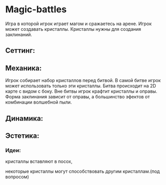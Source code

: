 Magic-battles
=============
Игра в которой игрок играет магом и сражаетесь на арене. Игрок может создавать кристаллы. Кристаллы нужны для создания заклинаний.
## Сеттинг:
## Механика:
Игрок собирает набор кристаллов перед битвой. В самой битве игрок может использовать только эти кристаллы. Битва происходит на 2D карте с видом с боку. Вне битвы игрок крафтит кристаллы и оправы. Форма заклинания зависит от оправы, а большинство эфектов от комбинации волшебной пыли.
## Динамика:
## Эстетика:
### Идеи:
кристаллы вставляют в посох,

некоторые кристаллы могут способствовать другим кристаллам.(под вопросом)


